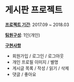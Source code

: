 # 게시판 프로젝트
**<u>프로젝트 기간</u>**: 2017.09 ~ 2018.03

**<u>팀원구성</u>**: 1인(개인)

<u>**구현사항**</u>

- 회원가입 / 로그인 / 로그아웃
- 개인 프로필 이미지 / 별명
- 게시글 목록 / 작성 / 읽기 / 삭제
- 댓글 / 좋아요

